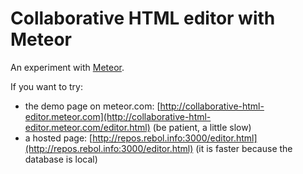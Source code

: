 Collaborative HTML editor with Meteor
=====================================

An experiment with [Meteor](http://meteor.com).

If you want to try:

-   the demo page on meteor.com: [http://collaborative-html-editor.meteor.com](http://collaborative-html-editor.meteor.com/editor.html) (be patient, a little slow)
-   a hosted page: [http://repos.rebol.info:3000/editor.html](http://repos.rebol.info:3000/editor.html) (it is faster because the database is local)


